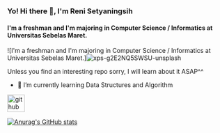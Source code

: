 ### Yo! Hi there 👋, I'm Reni Setyaningsih
#### I'm a freshman and I'm majoring in Computer Science / Informatics at Universitas Sebelas Maret.
![I'm a freshman and I'm majoring in Computer Science / Informatics at Universitas Sebelas Maret.]![xps-g2E2NQ5SWSU-unsplash](https://user-images.githubusercontent.com/70735803/121027106-e724b680-c7d0-11eb-96de-2d4d3a73c8bc.jpg)

Unless you find an interesting repo sorry, I will learn about it ASAP^^


- 🌱 I’m currently learning Data Structures and Algorithm 


[<img src='https://user-images.githubusercontent.com/70735803/121027106-e724b680-c7d0-11eb-96de-2d4d3a73c8bc.jpg
' alt='github' height='40'>](https://github.com/faqirilmu31)  



[![Anurag's GitHub stats](https://github-readme-stats.vercel.app/api?username=faqirilmu31)](https://github.com/faqirilmu31/github-readme-stats)

<!--
**faqirilmu31/faqirilmu31** is a ✨ _special_ ✨ repository because its `README.md` (this file) appears on your GitHub profile.

Here are some ideas to get you started:

- 🔭 I’m currently working on ...
- 🌱 I’m currently learning ...
- 👯 I’m looking to collaborate on ...
- 🤔 I’m looking for help with ...
- 💬 Ask me about ...
- 📫 How to reach me: ...
- 😄 Pronouns: ...
- ⚡ Fun fact: ...
-->
